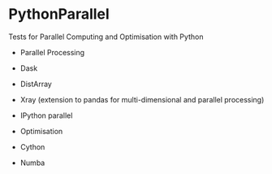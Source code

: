 # PythonParallel
Tests for Parallel Computing and Optimisation with Python

- Parallel Processing
 - Dask
 - DistArray
 - Xray (extension to pandas for multi-dimensional and parallel processing)
 - IPython parallel

- Optimisation
 - Cython
 - Numba

